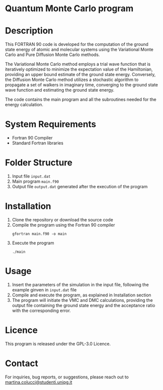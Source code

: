 # Quantum Monte Carlo program
# Description
This FORTRAN 90 code is developed for the computation of the ground state energy of atomic and molecular systems using the Variational Monte Carlo and Pure Diffusion Monte Carlo methods.

The Variational Monte Carlo method employs a trial wave function that is iteratively optimized to minimize the expectation value of the Hamiltonian, providing an upper bound estimate of the ground state energy. Conversely, the Diffusion Monte Carlo method utilizes a stochastic algorithm to propagate a set of walkers in imaginary time, converging to the ground state wave function and estimating the ground state energy.

The code contains the main program and all the subroutines needed for the energy calculation.

# System Requirements
- Fortran 90 Compiler
- Standard Fortran libraries

# Folder Structure
1. Input file `input.dat`
2. Main program `main.f90`
3. Output file `output.dat` generated after the execution of the program

# Installation
1. Clone the repository or download the source code
2. Compile the program using the Fortran 90 compiler
   ```
   gfortran main.f90 -o main

3. Execute the program 
   ```
   ./main

  # Usage
  1. Insert the parameters of the simulation in the input file, following the example ginven in `input.dat` file
  2. Compile and execute the program, as explained in Installation section
  3. The program will initiate the VMC and DMC calculations, providing the output file containing the ground state energy and the acceptance ratio with the corresponding error.

# Licence
This program is released under the GPL-3.0 Licence.

# Contact
For inquiries, bug reports, or suggestions, please reach out to martina.colucci@studenti.unipg.it
   

